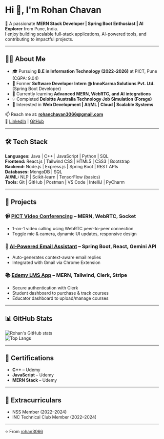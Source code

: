 # Hi 👋, I'm Rohan Chavan  

🚀 A passionate **MERN Stack Developer | Spring Boot Enthusiast | AI Explorer** from Pune, India.  
I enjoy building scalable full-stack applications, AI-powered tools, and contributing to impactful projects.  

---

## 🧑‍💻 About Me  
- 🎓 Pursuing **B.E in Information Technology (2022–2026)** at PICT, Pune (CGPA: 9.04)  
- 💼 Former **Software Developer Intern @ InnoKarma Solutions Pvt. Ltd.** (Spring Boot Developer)  
- 🌱 Currently learning **Advanced MERN, WebRTC, and AI integrations**  
- 💡 Completed **Deloitte Australia Technology Job Simulation (Forage)**  
- 🎯 Interested in **Web Development | AI/ML | Cloud | Scalable Systems**  

📫 Reach me at: **rohanchavan3066@gmail.com**  
🔗 [LinkedIn](https://www.linkedin.com/in/rohan-chavan-2a25b6259/) | [GitHub](https://github.com/rohan3066)  

---

## 🛠️ Tech Stack  

**Languages:** Java | C++ | JavaScript | Python | SQL  
**Frontend:** React.js | Tailwind CSS | HTML5 | CSS3 | Bootstrap  
**Backend:** Node.js | Express.js | Spring Boot | REST APIs  
**Databases:** MongoDB | SQL  
**AI/ML:** NLP | Scikit-learn | TensorFlow (basics)  
**Tools:** Git | GitHub | Postman | VS Code | IntelliJ | PyCharm  

---

## 🚀 Projects  

### 📹 [PICT Video Conferencing](https://github.com/rohan3066/pictvideo_call) – MERN, WebRTC, Socket  
- 1-on-1 video calling using WebRTC peer-to-peer connection  
- Toggle mic & camera, dynamic UI updates, responsive design  

### 📧 [AI-Powered Email Assistant](https://github.com/rohan3066/Email-Assistant) – Spring Boot, React, Gemini API  
- Auto-generates context-aware email replies  
- Integrated with Gmail via Chrome Extension  

### 📚 [Edemy LMS App](https://github.com/rohan3066/Edemy) – MERN, Tailwind, Clerk, Stripe  
- Secure authentication with Clerk  
- Student dashboard to purchase & track courses  
- Educator dashboard to upload/manage courses  

---

## 📊 GitHub Stats  

![Rohan's GitHub stats](https://github-readme-stats.vercel.app/api?username=rohan3066&show_icons=true&theme=radical)  
![Top Langs](https://github-readme-stats.vercel.app/api/top-langs/?username=rohan3066&layout=compact&theme=radical)  

---

## 🏅 Certifications  
- **C++** – Udemy  
- **JavaScript** – Udemy  
- **MERN Stack** – Udemy  

---

## 🌟 Extracurriculars  
- NSS Member (2022–2024)  
- INC Technical Club Member (2022–2024)  

---

⭐️ From [rohan3066](https://github.com/rohan3066)  
